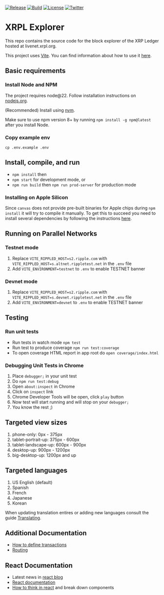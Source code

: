 [![Release](https://img.shields.io/github/v/release/ripple/explorer.svg)](https://github.com/ripple/explorer/releases)
[![Build](https://github.com/ripple/explorer/actions/workflows/nodejs.yml/badge.svg)](https://github.com/ripple/explorer/actions)
[![License](https://img.shields.io/github/license/ripple/explorer)](https://github.com/ripple/explorer/blob/staging/LICENSE)
[![Twitter](https://img.shields.io/twitter/follow/Ripple)](https://x.com/Ripple)

# XRPL Explorer

This repo contains the source code for the block explorer of the XRP Ledger hosted at livenet.xrpl.org.

This project uses [Vite](https://vitejs.dev/). You can find information about how to use it [here](https://vitejs.dev/guide/cli.html).

## Basic requirements

### Install Node and NPM

The project requires node@22. Follow installation instructions on [nodejs.org](https://nodejs.org/en/).

(Recommended) Install using [nvm](https://github.com/nvm-sh/nvm).

Make sure to use npm version 8+ by running `npm install -g npm@latest` after you install Node.

### Copy example env

`cp .env.example .env`

## Install, compile, and run

- `npm install` then
- `npm start` for development mode, or
- `npm run build` then `npm run prod-server` for production mode

### Installing on Apple Silicon

Since `canvas` does not provide pre-built binaries for Apple chips during `npm install` it will try to compile it manually. To get this to succeed you need to install several dependencies by following the instructions [here](https://github.com/Automattic/node-canvas#compiling).

## Running on Parallel Networks

### Testnet mode

1. Replace `VITE_RIPPLED_HOST=s2.ripple.com` with `VITE_RIPPLED_HOST=s.altnet.rippletest.net` in the `.env` file
1. Add `VITE_ENVIRONMENT=testnet` to `.env` to enable TESTNET banner

### Devnet mode

1. Replace `VITE_RIPPLED_HOST=s2.ripple.com` with `VITE_RIPPLED_HOST=s.devnet.rippletest.net` in the `.env` file
1. Add `VITE_ENVIRONMENT=devnet` to `.env` to enable TESTNET banner

## Testing

### Run unit tests

- Run tests in watch mode `npm test`
- Run test to produce coverage `npm run test:coverage`
- To open coverage HTML report in app root do `open coverage/index.html`

### Debugging Unit Tests in Chrome

1.  Place `debugger;` in your unit test
1.  Do `npm run test:debug`
1.  Open `about:inspect` in Chrome
1.  Click on `inspect` link
1.  Chrome Developer Tools will be open, click `play` button
1.  Now test will start running and will stop on your `debugger;`
1.  You know the rest ;)

## Targeted view sizes

1.  phone-only: 0px - 375px
1.  tablet-portrait-up: 375px - 600px
1.  tablet-landscape-up: 600px - 900px
1.  desktop-up: 900px - 1200px
1.  big-desktop-up: 1200px and up

## Targeted languages

1. US English (default)
1. Spanish
1. French
1. Japanese
1. Korean

When updating translation entires or adding new languages consult the guide [Translating](./docs/translating.md).

## Additional Documentation

- [How to define transactions](./src/containers/shared/components/Transaction/README.md)
- [Routing](./docs/routing.md)

## React Documentation

- Latest news in [react blog](https://reactjs.org/blog)
- [React documentation](https://react.dev)
- [How to think in react](https://reactjs.org/docs/thinking-in-react.html) and break down components
